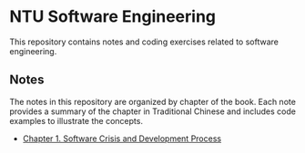 # NTU Software Engineering
This repository contains notes and coding exercises related to software engineering.

## Notes
The notes in this repository are organized by chapter of the book. Each note provides a summary of the chapter in Traditional Chinese and includes code examples to illustrate the concepts.

- [Chapter 1. Software Crisis and Development Process](Notes/ch1.software_crisis_and_development_process)

